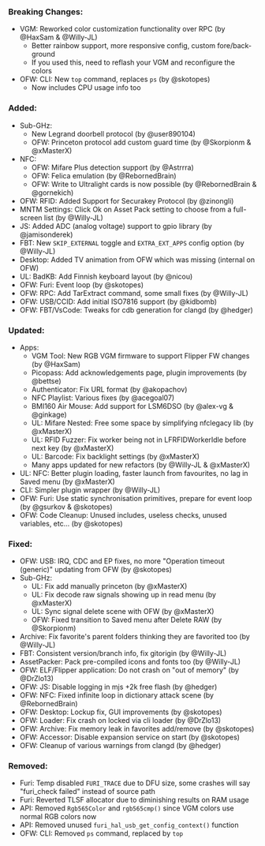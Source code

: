 ### Breaking Changes:
- VGM: Reworked color customization functionality over RPC (by @HaxSam & @Willy-JL)
  - Better rainbow support, more responsive config, custom fore/back-ground
  - If you used this, need to reflash your VGM and reconfigure the colors
- OFW: CLI: New `top` command, replaces `ps` (by @skotopes)
  - Now includes CPU usage info too

### Added:
- Sub-GHz:
  - New Legrand doorbell protocol (by @user890104)
  - OFW: Princeton protocol add custom guard time (by @Skorpionm & @xMasterX)
- NFC:
  - OFW: Mifare Plus detection support (by @Astrrra)
  - OFW: Felica emulation (by @RebornedBrain)
  - OFW: Write to Ultralight cards is now possible (by @RebornedBrain & @gornekich)
- OFW: RFID: Added Support for Securakey Protocol (by @zinongli)
- MNTM Settings: Click Ok on Asset Pack setting to choose from a full-screen list (by @Willy-JL)
- JS: Added ADC (analog voltage) support to gpio library (by @jamisonderek)
- FBT: New `SKIP_EXTERNAL` toggle and `EXTRA_EXT_APPS` config option (by @Willy-JL)
- Desktop: Added TV animation from OFW which was missing (internal on OFW)
- UL: BadKB: Add Finnish keyboard layout (by @nicou)
- OFW: Furi: Event loop (by @skotopes)
- OFW: RPC: Add TarExtract command, some small fixes (by @Willy-JL)
- OFW: USB/CCID: Add initial ISO7816 support (by @kidbomb)
- OFW: FBT/VsCode: Tweaks for cdb generation for clangd (by @hedger)

### Updated:
- Apps:
  - VGM Tool: New RGB VGM firmware to support Flipper FW changes (by @HaxSam)
  - Picopass: Add acknowledgements page, plugin improvements (by @bettse)
  - Authenticator: Fix URL format (by @akopachov)
  - NFC Playlist: Various fixes (by @acegoal07)
  - BMI160 Air Mouse: Add support for LSM6DSO (by @alex-vg & @ginkage)
  - UL: Mifare Nested: Free some space by simplifying nfclegacy lib (by @xMasterX)
  - UL: RFID Fuzzer: Fix worker being not in LFRFIDWorkerIdle before next key (by @xMasterX)
  - UL: Barcode: Fix backlight settings (by @xMasterX)
  - Many apps updated for new refactors (by @Willy-JL & @xMasterX)
- UL: NFC: Better plugin loading, faster launch from favourites, no lag in Saved menu (by @xMasterX)
- CLI: Simpler plugin wrapper (by @Willy-JL)
- OFW: Furi: Use static synchronisation primitives, prepare for event loop (by @gsurkov & @skotopes)
- OFW: Code Cleanup: Unused includes, useless checks, unused variables, etc... (by @skotopes)

### Fixed:
- OFW: USB: IRQ, CDC and EP fixes, no more "Operation timeout (generic)" updating from OFW (by @skotopes)
- Sub-GHz:
  - UL: Fix add manually princeton (by @xMasterX)
  - UL: Fix decode raw signals showing up in read menu (by @xMasterX)
  - UL: Sync signal delete scene with OFW (by @xMasterX)
  - OFW: Fixed transition to Saved menu after Delete RAW (by @Skorpionm)
- Archive: Fix favorite's parent folders thinking they are favorited too (by @Willy-JL)
- FBT: Consistent version/branch info, fix gitorigin (by @Willy-JL)
- AssetPacker: Pack pre-compiled icons and fonts too (by @Willy-JL)
- OFW: ELF/Flipper application: Do not crash on "out of memory" (by @DrZlo13)
- OFW: JS: Disable logging in mjs +2k free flash (by @hedger)
- OFW: NFC: Fixed infinite loop in dictionary attack scene (by @RebornedBrain)
- OFW: Desktop: Lockup fix, GUI improvements (by @skotopes)
- OFW: Loader: Fix crash on locked via cli loader (by @DrZlo13)
- OFW: Archive: Fix memory leak in favorites add/remove (by @skotopes)
- OFW: Accessor: Disable expansion service on start (by @skotopes)
- OFW: Cleanup of various warnings from clangd (by @hedger)

### Removed:
- Furi: Temp disabled `FURI_TRACE` due to DFU size, some crashes will say "furi_check failed" instead of source path
- Furi: Reverted TLSF allocator due to diminishing results on RAM usage
- API: Removed `Rgb565Color` and `rgb565cmp()` since VGM colors use normal RGB colors now
- API: Removed unused `furi_hal_usb_get_config_context()` function
- OFW: CLI: Removed `ps` command, replaced by `top`
